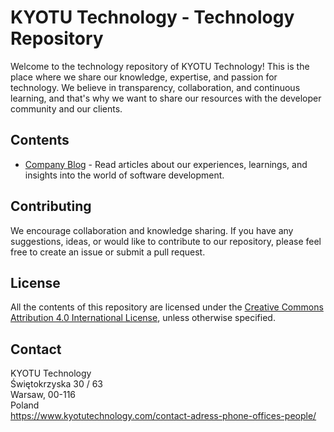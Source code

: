 # KYOTU Technology - Technology Repository

Welcome to the technology repository of KYOTU Technology! This is the place where we share our knowledge, expertise, and passion for technology. We believe in transparency, collaboration, and continuous learning, and that's why we want to share our resources with the developer community and our clients.

## Contents

- [Company Blog](/articles) - Read articles about our experiences, learnings, and insights into the world of software development.

## Contributing

We encourage collaboration and knowledge sharing. If you have any suggestions, ideas, or would like to contribute to our repository, please feel free to create an issue or submit a pull request.

## License

All the contents of this repository are licensed under the [Creative Commons Attribution 4.0 International License](http://creativecommons.org/licenses/by/4.0/), unless otherwise specified.

## Contact

KYOTU Technology\
Świętokrzyska 30 / 63\
Warsaw, 00-116\
Poland\
https://www.kyotutechnology.com/contact-adress-phone-offices-people/
